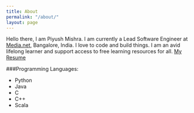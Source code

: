 ```yaml
---
title: About
permalink: "/about/"
layout: page
---
```


Hello there, I am Piyush Mishra. I am currently a Lead Software Engineer at [Media.net](https://www.media.net/), Bangalore, India. I love to code and build things. I am an avid lifelong learner and support access to free learning resources for all. [My Resume](https://github.com/piymis/resume-1/raw/oct-2021/resume.pdf)

###Programming Languages:
* Python
* Java
* C
* C++
* Scala